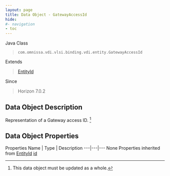 ```yaml
---
layout: page
title: Data Object - GatewayAccessId
hide:
#- navigation
- toc
---
```








Java Class
> `com.omnissa.vdi.vlsi.binding.vdi.entity.GatewayAccessId`

Extends
> [EntityId](vdi.EntityId.md)

Since
> Horizon 7.0.2


## Data Object Description

Representation of a Gateway access ID.
 [^167]



## Data Object Properties
Properties
Name |  Type |  Description
---|---|---
None
Properties inherited from [EntityId](vdi.EntityId.md)
[id](vdi.EntityId.md#id)


 


[^167]: This data object must be updated as a whole.
